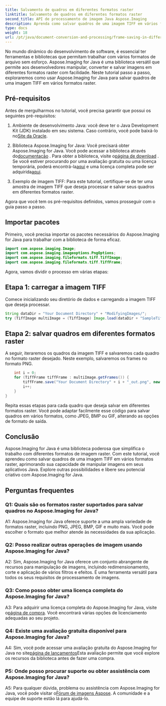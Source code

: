 ```yaml
---
title: Salvamento de quadros em diferentes formatos raster
linktitle: Salvamento de quadros em diferentes formatos raster
second_title: API de processamento de imagem Java Aspose.Imaging
description: Aprenda como salvar quadros de uma imagem TIFF em vários formatos raster usando Aspose.Imaging for Java. Aprimore a manipulação de imagens em seus aplicativos Java.
type: docs
weight: 18
url: /pt/java/document-conversion-and-processing/frame-saving-in-different-raster-formats/
---
```

No mundo dinâmico do desenvolvimento de software, é essencial ter ferramentas e bibliotecas que permitam trabalhar com vários formatos de arquivo sem esforço. Aspose.Imaging for Java é uma biblioteca versátil que permite aos desenvolvedores manipular, converter e salvar imagens em diferentes formatos raster com facilidade. Neste tutorial passo a passo, exploraremos como usar Aspose.Imaging for Java para salvar quadros de uma imagem TIFF em vários formatos raster.

## Pré-requisitos

Antes de mergulharmos no tutorial, você precisa garantir que possui os seguintes pré-requisitos:

1.  Ambiente de desenvolvimento Java: você deve ter o Java Development Kit (JDK) instalado em seu sistema. Caso contrário, você pode baixá-lo no[Site da Oracle](https://www.oracle.com/java/technologies/javase-downloads).

2.  Biblioteca Aspose.Imaging for Java: Você precisará obter Aspose.Imaging for Java. Você pode acessar a biblioteca através do[documentação](https://reference.aspose.com/imaging/java/) . Para obter a biblioteca, visite o[página de download](https://releases.aspose.com/imaging/java/) . Se você estiver procurando por uma avaliação gratuita ou uma licença temporária, poderá encontrá-la[aqui](https://releases.aspose.com/) e uma licença completa pode ser adquirida[aqui](https://purchase.aspose.com/buy).

3. Exemplo de imagem TIFF: Para este tutorial, certifique-se de ter uma amostra de imagem TIFF que deseja processar e salvar seus quadros em diferentes formatos raster.

Agora que você tem os pré-requisitos definidos, vamos prosseguir com o guia passo a passo.

## Importar pacotes

Primeiro, você precisa importar os pacotes necessários do Aspose.Imaging for Java para trabalhar com a biblioteca de forma eficaz.

```java
import com.aspose.imaging.Image;
import com.aspose.imaging.imageoptions.PngOptions;
import com.aspose.imaging.fileformats.tiff.TiffImage;
import com.aspose.imaging.fileformats.tiff.TiffFrame;
```

Agora, vamos dividir o processo em várias etapas:

## Etapa 1: carregar a imagem TIFF

Comece inicializando seu diretório de dados e carregando a imagem TIFF que deseja processar.

```java
String dataDir = "Your Document Directory" + "ModifyingImages/";
try (TiffImage multiImage = (TiffImage) Image.load(dataDir + "SampleTiff1.tiff")) {
```

## Etapa 2: salvar quadros em diferentes formatos raster

A seguir, iteraremos os quadros da imagem TIFF e salvaremos cada quadro no formato raster desejado. Neste exemplo, salvaremos os frames no formato PNG.

```java
    int i = 0;
    for (TiffFrame tiffFrame : multiImage.getFrames()) {
        tiffFrame.save("Your Document Directory" + i + "_out.png", new PngOptions());
        i++;
    }
}
```

Repita essas etapas para cada quadro que deseja salvar em diferentes formatos raster. Você pode adaptar facilmente esse código para salvar quadros em vários formatos, como JPEG, BMP ou GIF, alterando as opções de formato de saída.

## Conclusão

Aspose.Imaging for Java é uma biblioteca poderosa que simplifica o trabalho com diferentes formatos de imagem raster. Com este tutorial, você aprendeu como salvar quadros de uma imagem TIFF em vários formatos raster, aprimorando sua capacidade de manipular imagens em seus aplicativos Java. Explore outras possibilidades e libere seu potencial criativo com Aspose.Imaging for Java.

## Perguntas frequentes

### Q1: Quais são os formatos raster suportados para salvar quadros no Aspose.Imaging for Java?

A1: Aspose.Imaging for Java oferece suporte a uma ampla variedade de formatos raster, incluindo PNG, JPEG, BMP, GIF e muito mais. Você pode escolher o formato que melhor atende às necessidades da sua aplicação.

### Q2: Posso realizar outras operações de imagem usando Aspose.Imaging for Java?

A2: Sim, Aspose.Imaging for Java oferece um conjunto abrangente de recursos para manipulação de imagens, incluindo redimensionamento, corte e aplicação de vários filtros e efeitos. É uma ferramenta versátil para todos os seus requisitos de processamento de imagens.

### Q3: Como posso obter uma licença completa do Aspose.Imaging for Java?

 A3: Para adquirir uma licença completa do Aspose.Imaging for Java, visite o[página de compra](https://purchase.aspose.com/buy). Você encontrará várias opções de licenciamento adequadas ao seu projeto.

### Q4: Existe uma avaliação gratuita disponível para Aspose.Imaging for Java?

 A4: Sim, você pode acessar uma avaliação gratuita do Aspose.Imaging for Java no site[página de lançamentos](https://releases.aspose.com/)Esta avaliação permite que você explore os recursos da biblioteca antes de fazer uma compra.

### P5: Onde posso procurar suporte ou obter assistência com Aspose.Imaging for Java?

 A5: Para qualquer dúvida, problema ou assistência com Aspose.Imaging for Java, você pode visitar o[Fórum de imagens Aspose](https://forum.aspose.com/). A comunidade e a equipe de suporte estão lá para ajudá-lo.